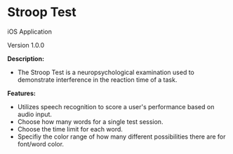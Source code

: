 
# Stroop Test
iOS Application

Version 1.0.0

**Description:**
- The Stroop Test is a neuropsychological examination used to demonstrate interference in the reaction time of a task.

**Features:**
- Utilizes speech recognition to score a user's performance based on audio input.
- Choose how many words for a single test session.
- Choose the time limit for each word.
- Specifiy the color range of how many different possibilities there are for font/word color.
